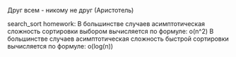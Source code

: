 Друг всем - никому не друг
(Аристотель)

search_sort homework:
В большинстве случаев асимптотическая сложность сортировки выбором вычисляется по формуле:
o(n^2)
В большинстве случаев асимптотическая сложность быстрой сортировки вычисляется по формуле:
o(log(n))
